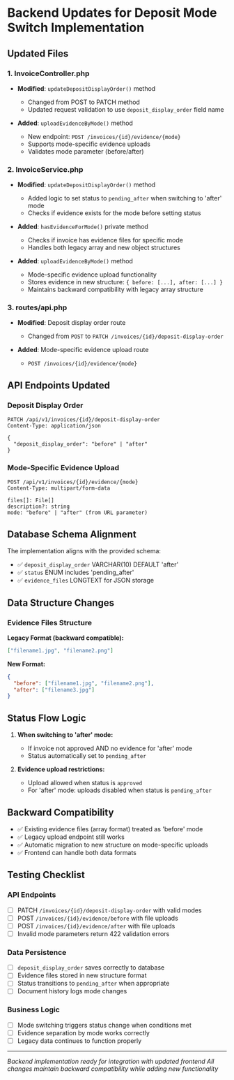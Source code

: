 # Backend Updates for Deposit Mode Switch Implementation

## Updated Files

### 1. InvoiceController.php
- **Modified**: `updateDepositDisplayOrder()` method
  - Changed from POST to PATCH method
  - Updated request validation to use `deposit_display_order` field name
  
- **Added**: `uploadEvidenceByMode()` method
  - New endpoint: `POST /invoices/{id}/evidence/{mode}`
  - Supports mode-specific evidence uploads
  - Validates mode parameter (before/after)

### 2. InvoiceService.php
- **Modified**: `updateDepositDisplayOrder()` method
  - Added logic to set status to `pending_after` when switching to 'after' mode
  - Checks if evidence exists for the mode before setting status
  
- **Added**: `hasEvidenceForMode()` private method
  - Checks if invoice has evidence files for specific mode
  - Handles both legacy array and new object structures
  
- **Added**: `uploadEvidenceByMode()` method
  - Mode-specific evidence upload functionality
  - Stores evidence in new structure: `{ before: [...], after: [...] }`
  - Maintains backward compatibility with legacy array structure

### 3. routes/api.php
- **Modified**: Deposit display order route
  - Changed from `POST` to `PATCH /invoices/{id}/deposit-display-order`
  
- **Added**: Mode-specific evidence upload route
  - `POST /invoices/{id}/evidence/{mode}`

## API Endpoints Updated

### Deposit Display Order
```http
PATCH /api/v1/invoices/{id}/deposit-display-order
Content-Type: application/json

{
  "deposit_display_order": "before" | "after"
}
```

### Mode-Specific Evidence Upload
```http
POST /api/v1/invoices/{id}/evidence/{mode}
Content-Type: multipart/form-data

files[]: File[]
description?: string
mode: "before" | "after" (from URL parameter)
```

## Database Schema Alignment

The implementation aligns with the provided schema:
- ✅ `deposit_display_order` VARCHAR(10) DEFAULT 'after'
- ✅ `status` ENUM includes 'pending_after'
- ✅ `evidence_files` LONGTEXT for JSON storage

## Data Structure Changes

### Evidence Files Structure
**Legacy Format (backward compatible):**
```json
["filename1.jpg", "filename2.png"]
```

**New Format:**
```json
{
  "before": ["filename1.jpg", "filename2.png"],
  "after": ["filename3.jpg"]
}
```

## Status Flow Logic

1. **When switching to 'after' mode:**
   - If invoice not approved AND no evidence for 'after' mode
   - Status automatically set to `pending_after`

2. **Evidence upload restrictions:**
   - Upload allowed when status is `approved`
   - For 'after' mode: uploads disabled when status is `pending_after`

## Backward Compatibility

- ✅ Existing evidence files (array format) treated as 'before' mode
- ✅ Legacy upload endpoint still works
- ✅ Automatic migration to new structure on mode-specific uploads
- ✅ Frontend can handle both data formats

## Testing Checklist

### API Endpoints
- [ ] PATCH `/invoices/{id}/deposit-display-order` with valid modes
- [ ] POST `/invoices/{id}/evidence/before` with file uploads
- [ ] POST `/invoices/{id}/evidence/after` with file uploads
- [ ] Invalid mode parameters return 422 validation errors

### Data Persistence
- [ ] `deposit_display_order` saves correctly to database
- [ ] Evidence files stored in new structure format
- [ ] Status transitions to `pending_after` when appropriate
- [ ] Document history logs mode changes

### Business Logic
- [ ] Mode switching triggers status change when conditions met
- [ ] Evidence separation by mode works correctly
- [ ] Legacy data continues to function properly

---

*Backend implementation ready for integration with updated frontend*
*All changes maintain backward compatibility while adding new functionality*